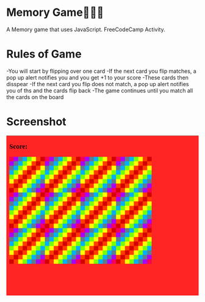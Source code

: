 # Memory Game:pizza::hamburger::fries:
A Memory game that uses JavaScript. FreeCodeCamp Activity. 
# Rules of Game
-You will start by flipping over one card
-If the next card you flip matches, a pop up alert notifies you and you get +1 to your score
-These cards then disspear
-If the next card you flip does not match, a pop up alert notifies you of ths and the cards flip back
-The game continues until you match all the cards on the board

# Screenshot
![](Images/memory_screenshot.PNG)
